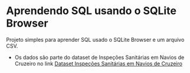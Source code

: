 # Aprendendo SQL usando o SQLite Browser

Projeto simples para aprender SQL usado o SQLite Browser e um arquivo CSV.

- Os dados são parte do dataset de Inspeções Sanitárias em Navios de Cruzeiro no link [Dataset Inspeções Sanitárias em Navios de Cruzeiro](https://dados.anvisa.gov.br/dados/DADOS_ABERTOS_INSPECAO_NAVIO.csv)
